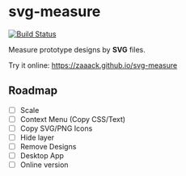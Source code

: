 # svg-measure


[![Build Status](https://travis-ci.org/zaaack/svg-measure.svg?branch=master)](https://travis-ci.org/zaaack/svg-measure)

Measure prototype designs by **SVG** files.

Try  it online: <https://zaaack.github.io/svg-measure>


## Roadmap

* [ ] Scale
* [ ] Context Menu (Copy CSS/Text)
* [ ] Copy SVG/PNG Icons
* [ ] Hide layer
* [ ] Remove Designs
* [ ] Desktop App
* [ ] Online version
